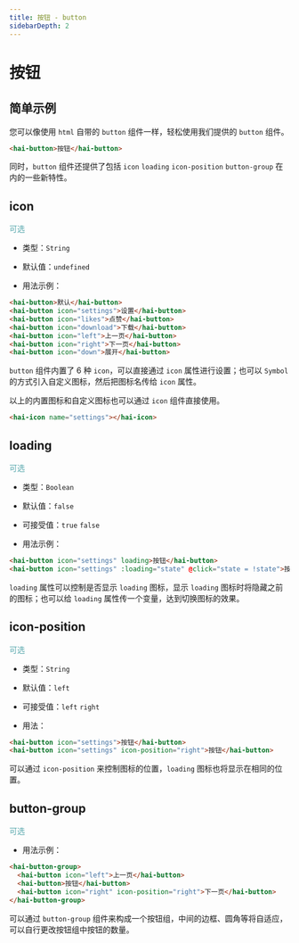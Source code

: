 ```yaml
---
title: 按钮 - button
sidebarDepth: 2
---
```


# 按钮
 
 
 
 
## 简单示例

您可以像使用 `html` 自带的 `button` 组件一样，轻松使用我们提供的 `button` 组件。 

<ClientOnly>
<button-demo-5></button-demo-5>
</ClientOnly>

```html
<hai-button>按钮</hai-button>
```

同时，`button` 组件还提供了包括 `icon` `loading` `icon-position` `button-group` 在内的一些新特性。





## icon 
<font color=#56a7ac>可选</font>

- 类型：`String`

- 默认值：`undefined`

- 用法示例：

<ClientOnly>
<button-demo-1></button-demo-1>
</ClientOnly>

```html
<hai-button>默认</hai-button>
<hai-button icon="settings">设置</hai-button>
<hai-button icon="likes">点赞</hai-button>
<hai-button icon="download">下载</hai-button>
<hai-button icon="left">上一页</hai-button>
<hai-button icon="right">下一页</hai-button>
<hai-button icon="down">展开</hai-button>
```

`button` 组件内置了 6 种 `icon`，可以直接通过 `icon` 属性进行设置；也可以 `Symbol` 的方式引入自定义图标，然后把图标名传给 `icon` 属性。

以上的内置图标和自定义图标也可以通过 `icon` 组件直接使用。

```html
<hai-icon name="settings"></hai-icon>
```




## loading
<font color=#56a7ac>可选</font>

- 类型：`Boolean`

- 默认值：`false`

- 可接受值：`true` `false`

- 用法示例：

<ClientOnly>
<button-demo-2></button-demo-2>
</ClientOnly>

```html
<hai-button icon="settings" loading>按钮</hai-button>
<hai-button icon="settings" :loading="state" @click="state = !state">按钮</hai-button>
```

`loading` 属性可以控制是否显示 `loading` 图标，显示 `loading` 图标时将隐藏之前的图标；也可以给 `loading` 属性传一个变量，达到切换图标的效果。




## icon-position
<font color=#56a7ac>可选</font>

- 类型：`String`

- 默认值：`left`

- 可接受值：`left` `right`

- 用法：

<ClientOnly>
<button-demo-3></button-demo-3>
</ClientOnly>

```html
<hai-button icon="settings">按钮</hai-button>
<hai-button icon="settings" icon-position="right">按钮</hai-button>
```

可以通过 `icon-position` 来控制图标的位置，`loading` 图标也将显示在相同的位置。




## button-group
<font color=#56a7ac>可选</font>

- 用法示例：

<ClientOnly>
<button-demo-4></button-demo-4>
</ClientOnly>

```html
<hai-button-group>
  <hai-button icon="left">上一页</hai-button>
  <hai-button>按钮</hai-button>
  <hai-button icon="right" icon-position="right">下一页</hai-button>
</hai-button-group>
```

可以通过 `button-group` 组件来构成一个按钮组，中间的边框、圆角等将自适应，可以自行更改按钮组中按钮的数量。